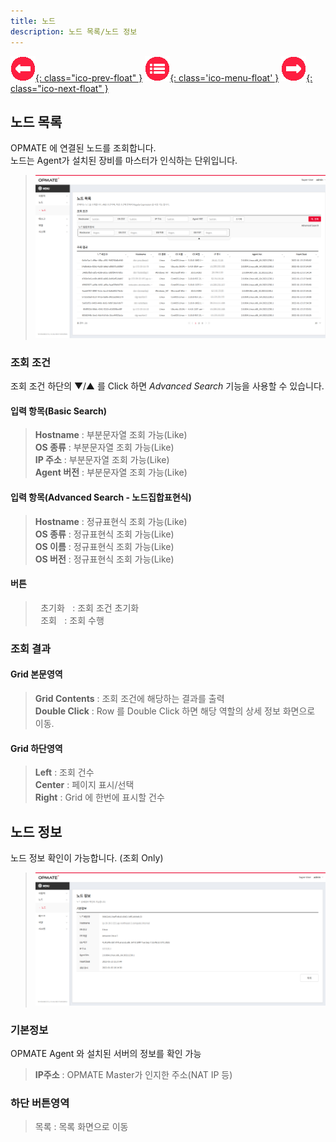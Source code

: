 ```yaml
---
title: 노드
description: 노드 목록/노드 정보
---
```


<link rel="stylesheet" type="text/css" href="../css/opme.css">

<!-- Defined -->
[node-lst]: img/node-lst.png
[node-dtl]: img/node-dtl.png

<!-- Floating Menu -->
[prev]: Role.html "역할"
[menu]: index.html "목차"
[next]: Task.html "태스크"
[ico-prev]: img/icon/ico-prev.png
[ico-menu]: img/icon/ico-menu.png
[ico-next]: img/icon/ico-next.png
[![이전][ico-prev]{: class="ico-prev-float" }][prev]
[![목차][ico-menu]{: class='ico-menu-float' }][menu]
[![다음][ico-next]{: class="ico-next-float" }][next]


## 노드 목록
OPMATE 에 연결된 노드를 조회합니다.   
노드는 Agent가 설치된 장비를 마스터가 인식하는 단위입니다.

> ![노드 목록][node-lst]

### 조회 조건
조회 조건 하단의 ▼/▲ 를 Click 하면 _Advanced Search_ 기능을 사용할 수 있습니다.

#### 입력 항목(Basic Search)
> **Hostname** : 부분문자열 조회 가능(Like)   
> **OS 종류** : 부분문자열 조회 가능(Like)  
> **IP 주소** : 부분문자열 조회 가능(Like)   
> **Agent 버전** : 부분문자열 조회 가능(Like)  

#### 입력 항목(Advanced Search - 노드집합표현식)
> **Hostname** : 정규표현식 조회 가능(Like)  
> **OS 종류** : 정규표현식 조회 가능(Like)  
> **OS 이름** : 정규표현식 조회 가능(Like)  
> **OS 버전** : 정규표현식 조회 가능(Like)  

#### 버튼
> <kbd class="btn-gray">&nbsp;초기화&nbsp;</kbd> : 조회 조건 초기화  
> <kbd class="btn-red">&nbsp;조회&nbsp;</kbd> : 조회 수행  
 
### 조회 결과

#### Grid 본문영역
> **Grid Contents** : 조회 조건에 해당하는 결과를 출력    
> **Double Click** : Row 를 Double Click 하면 해당 역할의 상세 정보 화면으로 이동.   
 
#### Grid 하단영역
> **Left** : 조회 건수  
> **Center** : 페이지 표시/선택  
> **Right** : Grid 에 한번에 표시할 건수  


## 노드 정보
노드 정보 확인이 가능합니다. (조회 Only)

> ![노드 정보][node-dtl]
 
### 기본정보
OPMATE Agent 와 설치된 서버의 정보를 확인 가능  
> **IP주소** : OPMATE Master가 인지한 주소(NAT IP 등)

### 하단 버튼영역
> <kbd class="btn-gray">목록</kbd> : 목록 화면으로 이동  
 
 